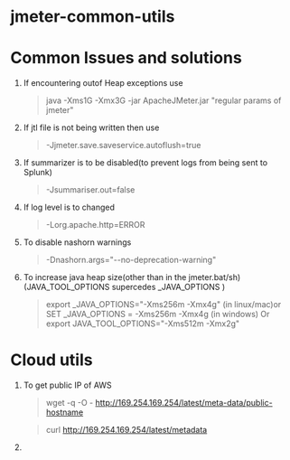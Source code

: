 # jmeter-common-utils



# Common Issues and solutions
1. If encountering outof Heap exceptions use
    > java -Xms1G -Xmx3G -jar ApacheJMeter.jar "regular params of jmeter"

2. If jtl file is not being written then use 
    > -Jjmeter.save.saveservice.autoflush=true
3. If summarizer is to be disabled(to prevent logs from being sent to Splunk) 
    > -Jsummariser.out=false
4. If log level is to changed 
    > -Lorg.apache.http=ERROR
5. To disable nashorn warnings
    > -Dnashorn.args="--no-deprecation-warning"
6. To increase java heap size(other than in the jmeter.bat/sh)(JAVA_TOOL_OPTIONS supercedes _JAVA_OPTIONS )
    > export _JAVA_OPTIONS="-Xms256m -Xmx4g" (in linux/mac)or SET _JAVA_OPTIONS = -Xms256m -Xmx4g (in windows) 
    > Or export JAVA_TOOL_OPTIONS="-Xms512m -Xmx2g"

# Cloud utils
1. To get public IP of AWS
    >wget -q -O - http://169.254.169.254/latest/meta-data/public-hostname

    >curl http://169.254.169.254/latest/metadata
2.
